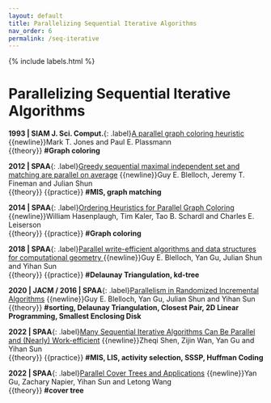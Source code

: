 ```yaml
---
layout: default
title: Parallelizing Sequential Iterative Algorithms
nav_order: 6
permalink: /seq-iterative
---
```


{% include labels.html %}

# Parallelizing Sequential Iterative Algorithms

**1993 | SIAM J. Sci. Comput.**{: .label}[A parallel graph coloring heuristic](https://epubs.siam.org/doi/pdf/10.1137/0914041)
{{newline}}Mark T. Jones and Paul E. Plassmann
<br>{{theory}} **#Graph coloring**

**2012 | SPAA**{: .label}[Greedy sequential maximal independent set and matching are parallel on average](https://dl.acm.org/doi/10.1145/2312005.2312058)
{{newline}}Guy E. Blelloch, Jeremy T. Fineman and Julian Shun
<br>{{theory}} {{practice}} **#MIS, graph matching**

**2014 | SPAA**{: .label}[Ordering Heuristics for Parallel Graph Coloring](https://dl.acm.org/doi/10.1145/2612669.2612697)
{{newline}}William Hasenplaugh, Tim Kaler, Tao B. Schardl and Charles E. Leiserson
<br>{{theory}} {{practice}} **#Graph coloring**

**2018 | SPAA**{: .label}[Parallel write-efficient algorithms and data structures for computational geometry
](https://dl.acm.org/doi/10.1145/3210377.3210380)
{{newline}}Guy E. Blelloch, Yan Gu, Julian Shun and Yihan Sun
<br>{{theory}} {{practice}} **#Delaunay Triangulation, kd-tree**

**2020 | JACM / 2016 | SPAA**{: .label}[Parallelism in Randomized Incremental Algorithms](https://dl.acm.org/doi/abs/10.1145/3402819)
{{newline}}Guy E. Blelloch, Yan Gu, Julian Shun and Yihan Sun
<br>{{theory}} **#sorting, Delaunay Triangulation, Closest Pair, 2D Linear Programming, Smallest Enclosing Disk**

**2022 | SPAA**{: .label}[Many Sequential Iterative Algorithms Can Be Parallel and (Nearly) Work-efficient](https://dl.acm.org/doi/abs/10.1145/3490148.3538574)
{{newline}}Zheqi Shen, Zijin Wan, Yan Gu and Yihan Sun
<br>{{theory}} {{practice}} **#MIS, LIS, activity selection, SSSP, Huffman Coding**

**2022 | SPAA**{: .label}[Parallel Cover Trees and Applications](https://www.cs.ucr.edu/~yihans/papers/2022/SPAA22/covertree.pdf)
{{newline}}Yan Gu, Zachary Napier, Yihan Sun and Letong Wang
<br>{{theory}} **#cover tree**





